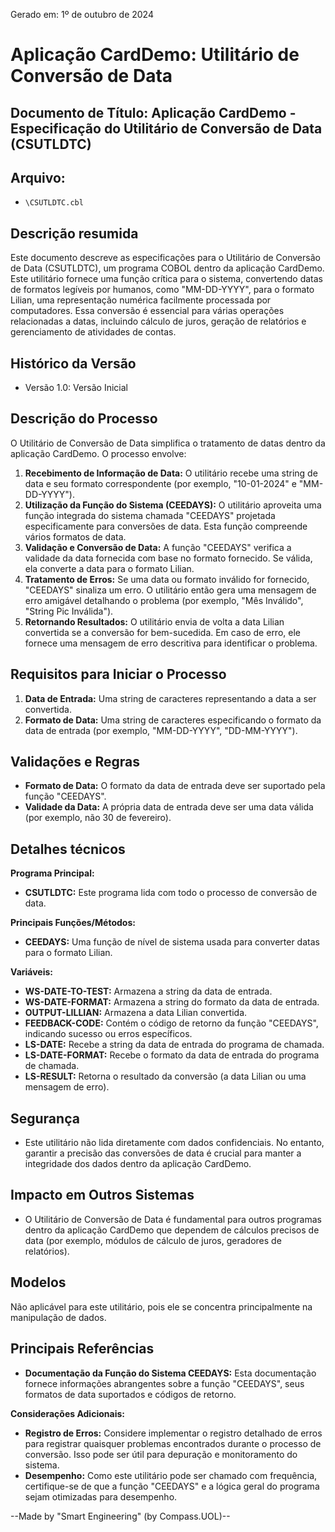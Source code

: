 Gerado em: 1º de outubro de 2024

# Aplicação CardDemo: Utilitário de Conversão de Data

## Documento de Título: Aplicação CardDemo - Especificação do Utilitário de Conversão de Data (CSUTLDTC)

## Arquivo:
- `\CSUTLDTC.cbl`

## Descrição resumida
Este documento descreve as especificações para o Utilitário de Conversão de Data (CSUTLDTC), um programa COBOL dentro da aplicação CardDemo. Este utilitário fornece uma função crítica para o sistema, convertendo datas de formatos legíveis por humanos, como "MM-DD-YYYY", para o formato Lilian, uma representação numérica facilmente processada por computadores. Essa conversão é essencial para várias operações relacionadas a datas, incluindo cálculo de juros, geração de relatórios e gerenciamento de atividades de contas.

## Histórico da Versão
- Versão 1.0: Versão Inicial

## Descrição do Processo
O Utilitário de Conversão de Data simplifica o tratamento de datas dentro da aplicação CardDemo. O processo envolve:

1. **Recebimento de Informação de Data:** O utilitário recebe uma string de data e seu formato correspondente (por exemplo, "10-01-2024" e "MM-DD-YYYY").
2. **Utilização da Função do Sistema (CEEDAYS):** O utilitário aproveita uma função integrada do sistema chamada "CEEDAYS" projetada especificamente para conversões de data. Esta função compreende vários formatos de data.
3. **Validação e Conversão de Data:** A função "CEEDAYS" verifica a validade da data fornecida com base no formato fornecido. Se válida, ela converte a data para o formato Lilian.
4. **Tratamento de Erros:** Se uma data ou formato inválido for fornecido, "CEEDAYS" sinaliza um erro. O utilitário então gera uma mensagem de erro amigável detalhando o problema (por exemplo, "Mês Inválido", "String Pic Inválida").
5. **Retornando Resultados:** O utilitário envia de volta a data Lilian convertida se a conversão for bem-sucedida. Em caso de erro, ele fornece uma mensagem de erro descritiva para identificar o problema.

## Requisitos para Iniciar o Processo
1. **Data de Entrada:** Uma string de caracteres representando a data a ser convertida.
2. **Formato de Data:** Uma string de caracteres especificando o formato da data de entrada (por exemplo, "MM-DD-YYYY", "DD-MM-YYYY").

## Validações e Regras
- **Formato de Data:** O formato da data de entrada deve ser suportado pela função "CEEDAYS".
- **Validade da Data:** A própria data de entrada deve ser uma data válida (por exemplo, não 30 de fevereiro).

## Detalhes técnicos

**Programa Principal:**
- **CSUTLDTC:** Este programa lida com todo o processo de conversão de data.

**Principais Funções/Métodos:**
- **CEEDAYS:** Uma função de nível de sistema usada para converter datas para o formato Lilian.

**Variáveis:**
- **WS-DATE-TO-TEST:** Armazena a string da data de entrada.
- **WS-DATE-FORMAT:** Armazena a string do formato da data de entrada.
- **OUTPUT-LILLIAN:** Armazena a data Lilian convertida.
- **FEEDBACK-CODE:** Contém o código de retorno da função "CEEDAYS", indicando sucesso ou erros específicos.
- **LS-DATE:** Recebe a string da data de entrada do programa de chamada.
- **LS-DATE-FORMAT:** Recebe o formato da data de entrada do programa de chamada.
- **LS-RESULT:** Retorna o resultado da conversão (a data Lilian ou uma mensagem de erro).

## Segurança
- Este utilitário não lida diretamente com dados confidenciais. No entanto, garantir a precisão das conversões de data é crucial para manter a integridade dos dados dentro da aplicação CardDemo.

## Impacto em Outros Sistemas
- O Utilitário de Conversão de Data é fundamental para outros programas dentro da aplicação CardDemo que dependem de cálculos precisos de data (por exemplo, módulos de cálculo de juros, geradores de relatórios).

## Modelos
Não aplicável para este utilitário, pois ele se concentra principalmente na manipulação de dados.

## Principais Referências
- **Documentação da Função do Sistema CEEDAYS:** Esta documentação fornece informações abrangentes sobre a função "CEEDAYS", seus formatos de data suportados e códigos de retorno.

**Considerações Adicionais:**
- **Registro de Erros:** Considere implementar o registro detalhado de erros para registrar quaisquer problemas encontrados durante o processo de conversão. Isso pode ser útil para depuração e monitoramento do sistema.
- **Desempenho:** Como este utilitário pode ser chamado com frequência, certifique-se de que a função "CEEDAYS" e a lógica geral do programa sejam otimizadas para desempenho.

--Made by "Smart Engineering" (by Compass.UOL)--